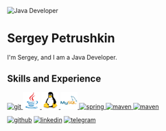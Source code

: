 ![Java Developer](https://static.independent.co.uk/s3fs-public/thumbnails/image/2017/01/11/12/artificial-intelligence-3.jpg)

# Sergey Petrushkin

I'm Sergey, and I am a Java Developer. 

## Skills and Experience 
<p align="left"> <a href="https://git-scm.com/" target="_blank" rel="noreferrer"> <img src="https://www.vectorlogo.zone/logos/git-scm/git-scm-icon.svg" alt="git" width="40" height="40"/> </a> <a href="https://www.java.com" target="_blank" rel="noreferrer"> <img src="https://raw.githubusercontent.com/devicons/devicon/master/icons/java/java-original.svg" alt="java" width="40" height="40"/> </a> <a href="https://www.linux.org/" target="_blank" rel="noreferrer"> <img src="https://raw.githubusercontent.com/devicons/devicon/master/icons/linux/linux-original.svg" alt="linux" width="40" height="40"/> </a> <a href="https://www.mysql.com/" target="_blank" rel="noreferrer"> <img src="https://raw.githubusercontent.com/devicons/devicon/master/icons/mysql/mysql-original-wordmark.svg" alt="mysql" width="40" height="40"/> <a href="https://spring.io/" target="_blank" rel="noreferrer"> <img src="https://www.vectorlogo.zone/logos/springio/springio-icon.svg" alt="spring" width="40" height="40"/> </a> <a href="https://maven.apache.org/" target="_blank" rel="noreferrer"> <img src="https://external-content.duckduckgo.com/iu/?u=https%3A%2F%2Fcdn.icon-icons.com%2Ficons2%2F2107%2FPNG%2F512%2Ffile_type_maven_icon_130397.png&f=1&nofb=1&ipt=3b6b5c1bc118724b79ca622c01fc0ef9704e14c0bcdd6c241a1b9ed4d6ccaa43&ipo=images" alt="maven" width="40" height="40"/> </a> <a href="https://hibernate.org/" target="_blank" rel="noreferrer"> <img src="https://coursehunter.net/uploads/course_posters_/osnovy-hibernate-dlya-nachinayushchih.jpg" alt="maven" width="40" height="40"/> </a> </p>



 
 
[<img src='https://cdn.jsdelivr.net/npm/simple-icons@3.0.1/icons/github.svg' alt='github' height='40'>](https://github.com/f0restend)  [<img src='https://cdn.jsdelivr.net/npm/simple-icons@3.0.1/icons/linkedin.svg' alt='linkedin' height='40'>](https://www.linkedin.com/in/dominguez-it/)  [<img src='https://cdn.jsdelivr.net/npm/simple-icons@3.0.1/icons/telegram.svg' alt='telegram' height='40'>](https://t.me/Joy_Bronson) 
